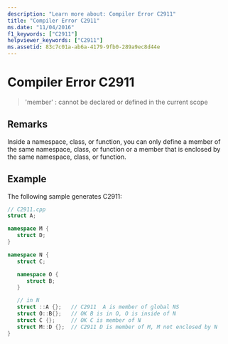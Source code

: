 ```yaml
---
description: "Learn more about: Compiler Error C2911"
title: "Compiler Error C2911"
ms.date: "11/04/2016"
f1_keywords: ["C2911"]
helpviewer_keywords: ["C2911"]
ms.assetid: 83c7c01a-ab6a-4179-9fb0-289a9ec8d44e
---
```

# Compiler Error C2911

> 'member' : cannot be declared or defined in the current scope

## Remarks

Inside a namespace, class, or function, you can only define a member of the same namespace, class, or function or a member that is enclosed by the same namespace, class, or function.

## Example

The following sample generates C2911:

```cpp
// C2911.cpp
struct A;

namespace M {
   struct D;
}

namespace N {
   struct C;

   namespace O {
      struct B;
   }

   // in N
   struct ::A {};   // C2911  A is member of global NS
   struct O::B{};   // OK B is in O, O is inside of N
   struct C {};     // OK C is member of N
   struct M::D {};  // C2911 D is member of M, M not enclosed by N
}
```
